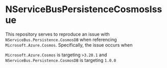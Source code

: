 # NServiceBusPersistenceCosmosIssue

This repository serves to reproduce an issue with `NServiceBus.Persistence.CosmosDB` when referencing `Microsoft.Azure.Cosmos`. Specifically, the issue occurs when

`Microsoft.Azure.Cosmos` is targeting `>3.20.1` and `NServiceBus.Persistence.CosmosDB` is targeting `1.0.0`
